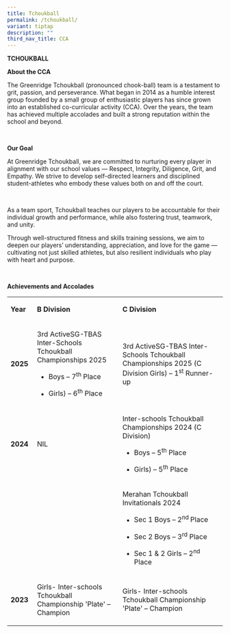 ```yaml
---
title: Tchoukball
permalink: /tchoukball/
variant: tiptap
description: ""
third_nav_title: CCA
---
```

<p><strong>TCHOUKBALL</strong>&nbsp;</p>
<p><strong>About the CCA&nbsp;&nbsp;</strong>&nbsp;</p>
<p>The Greenridge Tchoukball (pronounced chook-ball) team is a testament
to grit, passion, and perseverance. What began in 2014 as a humble interest
group founded by a small group of enthusiastic players has since grown
into an established co-curricular activity (CCA). Over the years, the team
has achieved multiple accolades and built a strong reputation within the
school and beyond.&nbsp;</p>
<p><em>&nbsp;</em>
</p>
<p><strong>Our Goal</strong>&nbsp;</p>
<p>At Greenridge Tchoukball, we are committed to nurturing every player in
alignment with our school values — Respect, Integrity, Diligence, Grit,
and Empathy. We strive to develop self-directed learners and disciplined
student-athletes who embody these values both on and off the court.&nbsp;</p>
<p>&nbsp;</p>
<p>As a team sport, Tchoukball teaches our players to be accountable for
their individual growth and performance, while also fostering trust, teamwork,
and unity.&nbsp;</p>
<p>Through well-structured fitness and skills training sessions, we aim to
deepen our players’ understanding, appreciation, and love for the game
— cultivating not just skilled athletes, but also resilient individuals
who play with heart and purpose.&nbsp;&nbsp;</p>
<p>&nbsp;</p>
<p><strong>Achievements and Accolades</strong>&nbsp;</p>
<table style="minWidth: 75px">
<colgroup>
<col>
<col>
<col>
</colgroup>
<tbody>
<tr>
<td rowspan="1" colspan="1">
<p><strong>Year</strong>&nbsp;</p>
</td>
<td rowspan="1" colspan="1">
<p><strong>B Division</strong>&nbsp;</p>
</td>
<td rowspan="1" colspan="1">
<p><strong>C Division</strong>&nbsp;</p>
</td>
</tr>
<tr>
<td rowspan="1" colspan="1">
<p><strong>2025</strong>&nbsp;</p>
</td>
<td rowspan="1" colspan="1">
<p>3rd ActiveSG-TBAS Inter-Schools Tchoukball Championships 2025&nbsp;</p>
<ul>
<li>
<p>Boys – 7<sup>th</sup> Place&nbsp;</p>
</li>
</ul>
<ul>
<li>
<p>Girls) – 6<sup>th</sup> Place&nbsp;&nbsp;</p>
</li>
</ul>
</td>
<td rowspan="1" colspan="1">
<p>3rd ActiveSG-TBAS Inter-Schools Tchoukball Championships 2025 (C Division
Girls) – 1<sup>st</sup> Runner-up&nbsp;</p>
</td>
</tr>
<tr>
<td rowspan="1" colspan="1">
<p><strong>2024</strong>&nbsp;</p>
</td>
<td rowspan="1" colspan="1">
<p>NIL&nbsp;</p>
</td>
<td rowspan="1" colspan="1">
<p>Inter-schools Tchoukball Championships 2024 (C Division)&nbsp;</p>
<ul>
<li>
<p>Boys – 5<sup>th</sup> Place&nbsp;</p>
</li>
</ul>
<ul>
<li>
<p>Girls) – 5<sup>th</sup> Place&nbsp;&nbsp;</p>
</li>
</ul>
</td>
</tr>
<tr>
<td rowspan="1" colspan="1">
<p>&nbsp;</p>
</td>
<td rowspan="1" colspan="1">
<p>&nbsp;</p>
</td>
<td rowspan="1" colspan="1">
<p>Merahan Tchoukball Invitationals 2024&nbsp;</p>
<ul>
<li>
<p>Sec 1 Boys – 2<sup>nd </sup>Place&nbsp;</p>
</li>
</ul>
<ul>
<li>
<p>Sec 2 Boys – 3<sup>rd</sup> Place&nbsp;</p>
</li>
</ul>
<ul>
<li>
<p>Sec 1 &amp; 2 Girls – 2<sup>nd </sup>Place&nbsp;</p>
</li>
</ul>
</td>
</tr>
<tr>
<td rowspan="1" colspan="1">
<p><strong>2023</strong>&nbsp;</p>
</td>
<td rowspan="1" colspan="1">
<p>Girls- Inter-schools Tchoukball Championship 'Plate' – Champion&nbsp;</p>
</td>
<td rowspan="1" colspan="1">
<p>Girls- Inter-schools Tchoukball Championship 'Plate' – Champion&nbsp;</p>
</td>
</tr>
</tbody>
</table>
<p>&nbsp;</p>
<p>&nbsp;</p>
<p>&nbsp;</p>